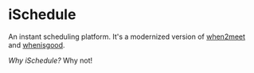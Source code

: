 # iSchedule

An instant scheduling platform. It's a modernized version of [when2meet](https://www.when2meet.com) and [whenisgood](https://whenisgood.net). 

_Why iSchedule?_ Why not!
